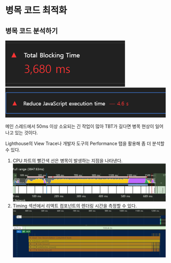 # 병목 코드 최적화

## 병목 코드 분석하기

![alt text](image-1.png)
![alt text](image.png)

메인 스레드에서 50ms 이상 소요되는 긴 작업이 많아 TBT가 길다면 병목 현상이 일어나고 있는 것이다.

Lighthouse의 View Trace나 개발자 도구의 Performance 탭을 활용해 좀 더 분석할 수 있다.

1. CPU 차트의 빨간색 선은 병목이 발생하는 지점을 나타낸다.
   ![alt text](image-2.png)
2. Timing 섹션에서 리액트 컴포넌트의 렌더링 시간을 측정할 수 있다.
   ![alt text](image-3.png)
